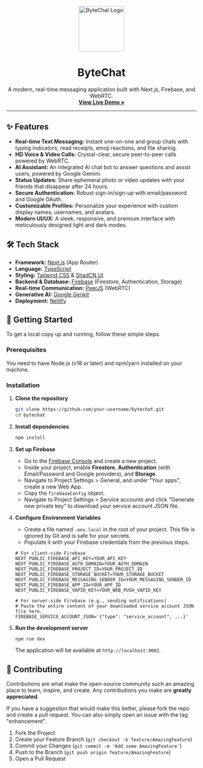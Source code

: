 <p align="center">
  <img src="https://bytechat-v3.netlify.app/bytechat-logo.png" alt="ByteChat Logo" width="120"/>
</p>

<h1 align="center">ByteChat</h1>

<p align="center">
  A modern, real-time messaging application built with Next.js, Firebase, and WebRTC.
  <br />
  <a href="https://bytechat-v3.netlify.app/"><strong>View Live Demo »</strong></a>
</p>

---

## ✨ Features

- **Real-time Text Messaging:** Instant one-on-one and group chats with typing indicators, read receipts, emoji reactions, and file sharing.
- **HD Voice & Video Calls:** Crystal-clear, secure peer-to-peer calls powered by WebRTC.
- **AI Assistant:** An integrated AI chat bot to answer questions and assist users, powered by Google Gemini.
- **Status Updates:** Share ephemeral photo or video updates with your friends that disappear after 24 hours.
- **Secure Authentication:** Robust sign-in/sign-up with email/password and Google OAuth.
- **Customizable Profiles:** Personalize your experience with custom display names, usernames, and avatars.
- **Modern UI/UX:** A sleek, responsive, and premium interface with meticulously designed light and dark modes.

## 🛠️ Tech Stack

- **Framework:** [Next.js](https://nextjs.org/) (App Router)
- **Language:** [TypeScript](https://www.typescriptlang.org/)
- **Styling:** [Tailwind CSS](https://tailwindcss.com/) & [ShadCN UI](https://ui.shadcn.com/)
- **Backend & Database:** [Firebase](https://firebase.google.com/) (Firestore, Authentication, Storage)
- **Real-time Communication:** [PeerJS](https://peerjs.com/) (WebRTC)
- **Generative AI:** [Google Genkit](https://firebase.google.com/docs/genkit)
- **Deployment:** [Netlify](https://www.netlify.com/)

## 🚀 Getting Started

To get a local copy up and running, follow these simple steps.

### Prerequisites

You need to have Node.js (v18 or later) and npm/yarn installed on your machine.

### Installation

1.  **Clone the repository**
    ```sh
    git clone https://github.com/your-username/bytechat.git
    cd bytechat
    ```

2.  **Install dependencies**
    ```sh
    npm install
    ```

3.  **Set up Firebase**
    - Go to the [Firebase Console](https://console.firebase.google.com/) and create a new project.
    - Inside your project, enable **Firestore**, **Authentication** (with Email/Password and Google providers), and **Storage**.
    - Navigate to Project Settings > General, and under "Your apps", create a new Web App.
    - Copy the `firebaseConfig` object.
    - Navigate to Project Settings > Service accounts and click "Generate new private key" to download your service account JSON file.

4.  **Configure Environment Variables**
    - Create a file named `.env.local` in the root of your project. This file is ignored by Git and is safe for your secrets.
    - Populate it with your Firebase credentials from the previous steps.

    ```env
    # For client-side Firebase
    NEXT_PUBLIC_FIREBASE_API_KEY=YOUR_API_KEY
    NEXT_PUBLIC_FIREBASE_AUTH_DOMAIN=YOUR_AUTH_DOMAIN
    NEXT_PUBLIC_FIREBASE_PROJECT_ID=YOUR_PROJECT_ID
    NEXT_PUBLIC_FIREBASE_STORAGE_BUCKET=YOUR_STORAGE_BUCKET
    NEXT_PUBLIC_FIREBASE_MESSAGING_SENDER_ID=YOUR_MESSAGING_SENDER_ID
    NEXT_PUBLIC_FIREBASE_APP_ID=YOUR_APP_ID
    NEXT_PUBLIC_FIREBASE_VAPID_KEY=YOUR_WEB_PUSH_VAPID_KEY

    # For server-side Firebase (e.g., sending notifications)
    # Paste the entire content of your downloaded service account JSON file here.
    FIREBASE_SERVICE_ACCOUNT_JSON='{"type": "service_account", ...}'
    ```

5.  **Run the development server**
    ```sh
    npm run dev
    ```
    The application will be available at `http://localhost:9002`.

## 🤝 Contributing

Contributions are what make the open-source community such an amazing place to learn, inspire, and create. Any contributions you make are **greatly appreciated**.

If you have a suggestion that would make this better, please fork the repo and create a pull request. You can also simply open an issue with the tag "enhancement".

1.  Fork the Project
2.  Create your Feature Branch (`git checkout -b feature/AmazingFeature`)
3.  Commit your Changes (`git commit -m 'Add some AmazingFeature'`)
4.  Push to the Branch (`git push origin feature/AmazingFeature`)
5.  Open a Pull Request
